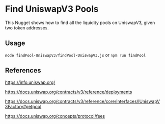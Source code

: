 # Find UniswapV3 Pools
This Nugget shows how to find all the liquidity pools on UniswapV3, given two token addresses.

## Usage
`node findPool-UniswapV3/findPool-UniswapV3.js`
or
`npm run findPool`


## References
https://info.uniswap.org/

https://docs.uniswap.org/contracts/v3/reference/deployments

https://docs.uniswap.org/contracts/v3/reference/core/interfaces/IUniswapV3Factory#getpool

https://docs.uniswap.org/concepts/protocol/fees




